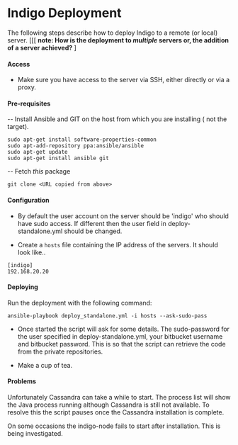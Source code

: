 # Indigo Deployment 

The following steps describe how to deploy Indigo to a remote (or local) server.
[[[ **note:   How is the deployment to _multiple_ servers or, the addition of a server achieved?** ] 


#### Access 

* Make sure you have access to the server via SSH, either directly or via a proxy.

#### Pre-requisites

-- Install Ansible and GIT on the host from which you are installing ( not the target).

``` 
sudo apt-get install software-properties-common
sudo apt-add-repository ppa:ansible/ansible
sudo apt-get update
sudo apt-get install ansible git
```
-- Fetch _this_ package 
```
git clone <URL copied from above> 
```

#### Configuration

* By default the user account on the server should be 'indigo' who should have sudo access.  If different then the user field in deploy-standalone.yml should be changed.

* Create a ```hosts``` file containing the IP address of the servers.  It should look like..

```
[indigo]
192.168.20.20
```


#### Deploying


Run the deployment with the following command:

```
ansible-playbook deploy_standalone.yml -i hosts --ask-sudo-pass 
```

* Once started the script will ask for some details. The sudo-password for the user specified in deploy-standalone.yml, your bitbucket username and bitbucket password.  This is so that the script can retrieve the code from the private repositories.

* Make a cup of tea.


#### Problems 

Unfortunately Cassandra can take a while to start. The process list will show the Java process running although Cassandra is still not available. To resolve this the script pauses once the Cassandra installation is complete. 

On some occasions the indigo-node fails to start after installation.  This is being investigated.